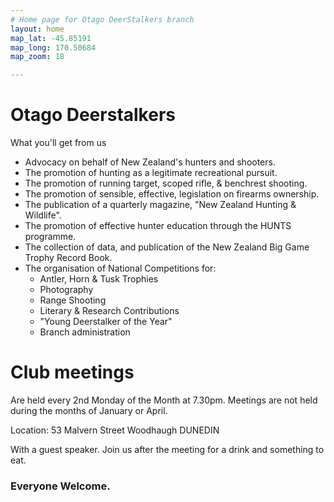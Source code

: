 ```yaml
---
# Home page for Otago DeerStalkers branch
layout: home
map_lat: -45.85191
map_long: 170.50684
map_zoom: 18

---
```

 
# Otago Deerstalkers

What you'll get from us

* Advocacy on behalf of New Zealand's hunters and shooters.
* The promotion of hunting as a legitimate recreational pursuit.
* The promotion of running target, scoped rifle, & benchrest shooting.
* The promotion of sensible, effective, legislation on firearms ownership.
* The publication of a quarterly magazine, "New Zealand Hunting & Wildlife".
* The promotion of effective hunter education through the HUNTS programme.
* The collection of data, and publication of the New Zealand Big Game Trophy Record Book.
* The organisation of National Competitions for:
  * Antler, Horn & Tusk Trophies
  * Photography
  * Range Shooting
  * Literary & Research Contributions
  * "Young Deerstalker of the Year"
  * Branch administration

# Club meetings

Are held every 2nd Monday of the Month at 7.30pm. Meetings are not held during the months of January or April.

Location:
53 Malvern Street Woodhaugh
DUNEDIN

With a guest speaker.
Join us after the meeting for a drink and something to eat.

### Everyone Welcome.

